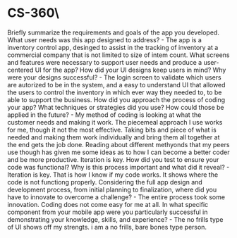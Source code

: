# CS-360\
Briefly summarize the requirements and goals of the app you developed. What user needs was this app designed to address? - The app is a inventory control app, desinged to assist in the tracking of inventory at a commercial company that is not limited to size of intem count.
What screens and features were necessary to support user needs and produce a user-centered UI for the app? How did your UI designs keep users in mind? Why were your designs successful? - The login screen to validate which users are autorized to be in the system, and a easy to understand UI that allowed the users to control the inventory in which ever way they needed to, to be able to support the business.
How did you approach the process of coding your app? What techniques or strategies did you use? How could those be applied in the future? - My method of coding is looking at what the customer needs and making it work. The piecemeal approach I use works for me, though it not the most effective. Taking bits and piece of what is needed and making them work individually and bring them all together at the end gets the job done. Reading about different methyonds that my peers use though has given me some ideas as to how I can become a better coder and be more productive. Iteration is key. 
How did you test to ensure your code was functional? Why is this process important and what did it reveal? - Iteration is key. That is how I know if my code works. It shows where the code is not functiong properly. 
Considering the full app design and development process, from initial planning to finalization, where did you have to innovate to overcome a challenge? - The entire process took some innovation. Coding does not come easy for me at all.
In what specific component from your mobile app were you particularly successful in demonstrating your knowledge, skills, and experience? - The no frills type of UI shows off my strengts. i am a no frills, bare bones type person.
